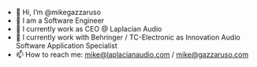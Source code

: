 - 👋 Hi, I’m @mikegazzaruso
- 👀 I am a Software Engineer
- 💞️ I currently work as CEO @ Laplacian Audio
- 💞️ I currently work with Behringer / TC-Electronic as Innovation Audio Software Application Specialist
- 📫 How to reach me: mike@laplacianaudio.com / mike@gazzaruso.com

<!---
mikegazzaruso/mikegazzaruso is a ✨ special ✨ repository because its `README.md` (this file) appears on your GitHub profile.
You can click the Preview link to take a look at your changes.
--->
